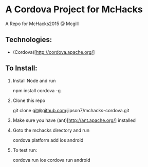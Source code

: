 #   A Cordova Project for McHacks

A Repo for McHacks2015 @ Mcgill

##  Technologies:

* (Cordova)[http://cordova.apache.org/]

##  To Install:

1. Install Node and run  

    npm install cordova -g

2. Clone this repo 

    git clone git@github.com:jipson7/mchacks-cordova.git

3. Make sure you have (ant)[http://ant.apache.org/] installed

4. Goto the mchacks directory and run 

    cordova platform add ios android

5. To test run: 

    cordova run ios
    cordova run android
